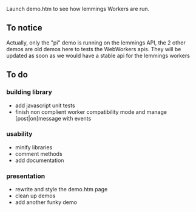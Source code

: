 Launch demo.htm to see how lemmings Workers are run.

## To notice

Actually, only the "pi" demo is running on the lemmings API, the 2 other demos are old demos here to tests the WebWorkers apis.
They will be updated as soon as we would have a stable api for the lemmings workers

## To do

### building library

 * add javascript unit tests
 * finish non complient worker compatibility mode and manage [post|on]message with events
 
### usability
 * minify libraries
 * comment methods
 * add documentation
 
### presentation

 * rewrite and style the demo.htm page
 * clean up demos
 * add another funky demo
